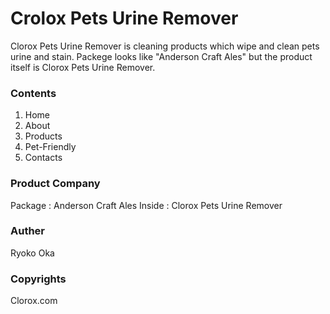 # Crolox Pets Urine Remover

Clorox Pets Urine Remover is cleaning products which wipe and clean pets urine and stain. Packege looks like "Anderson Craft Ales" but the product itself is Clorox Pets Urine Remover.

### Contents
1. Home
2. About
3. Products
4. Pet-Friendly
5. Contacts

### Product Company
Package : Anderson Craft Ales
Inside : Clorox Pets Urine Remover

### Auther
Ryoko Oka

### Copyrights
Clorox.com
